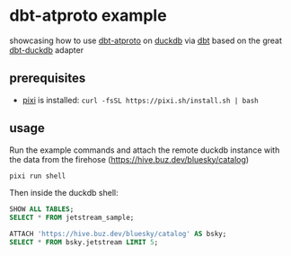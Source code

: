 # dbt-atproto example

showcasing how to use [dbt-atproto](https://github.com/geoHeil/dbt-atproto) on [duckdb](https://duckdb.org/) via [dbt](https://www.getdbt.com/) based on the great [dbt-duckdb](https://github.com/duckdb/dbt-duckdb) adapter

## prerequisites

- [pixi](https://pixi.sh/latest/) is installed: `curl -fsSL https://pixi.sh/install.sh | bash`

## usage

Run the example commands and attach the remote duckdb instance with the data from the firehose (https://hive.buz.dev/bluesky/catalog)

```bash
pixi run shell
```

Then inside the duckdb shell:

```sql
SHOW ALL TABLES;
SELECT * FROM jetstream_sample;

ATTACH 'https://hive.buz.dev/bluesky/catalog' AS bsky;
SELECT * FROM bsky.jetstream LIMIT 5;
```